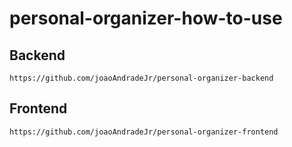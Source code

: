 # personal-organizer-how-to-use

## Backend

```
https://github.com/joaoAndradeJr/personal-organizer-backend
```

## Frontend

```
https://github.com/joaoAndradeJr/personal-organizer-frontend
```

